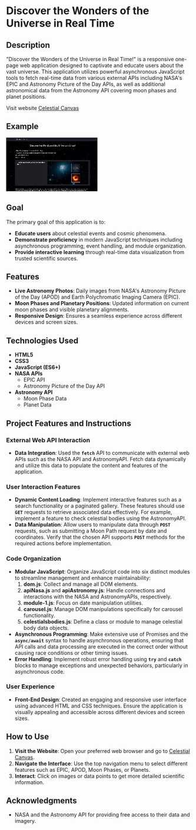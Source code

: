 # **Discover the Wonders of the Universe in Real Time**

## **Description**

"Discover the Wonders of the Universe in Real Time!" is a responsive one-page web application designed to captivate and educate users about the vast universe. This application utilizes powerful asynchronous JavaScript tools to fetch real-time data from various external APIs including NASA's EPIC and Astronomy Picture of the Day APIs, as well as additional astronomical data from the Astronomy API covering moon phases and planet positions.

Visit website [Celestial Canvas](https://katterina71.github.io/Celestial-Canvas/)

## **Example**
![](https://github.com/Katterina71/Celestial-Canvas/blob/main/info/Celectial.gif)


## **Goal**

The primary goal of this application is to:

- **Educate users** about celestial events and cosmic phenomena.
- **Demonstrate proficiency** in modern JavaScript techniques including asynchronous programming, event handling, and module organization.
- **Provide interactive learning** through real-time data visualization from trusted scientific sources.

## **Features**

- **Live Astronomy Photos**: Daily images from NASA's Astronomy Picture of the Day (APOD) and Earth Polychromatic Imaging Camera (EPIC).
- **Moon Phases and Planetary Positions**: Updated information on current moon phases and visible planetary alignments.
- **Responsive Design**: Ensures a seamless experience across different devices and screen sizes.

## **Technologies Used**

- **HTML5**
- **CSS3**
- **JavaScript (ES6+)**
- **NASA APIs**
    - EPIC API
    - Astronomy Picture of the Day API
- **Astronomy API**
    - Moon Phase Data
    - Planet Data
      
## **Project Features and Instructions**

### **External Web API Interaction**

- **Data Integration**: Used the **`fetch`** API to communicate with external web APIs such as the NASA API and AstronomyAPI. Fetch data dynamically and utilize this data to populate the content and features of the application.

### **User Interaction Features**

- **Dynamic Content Loading**: Implement interactive features such as a search functionality or a paginated gallery. These features should use **`GET`** requests to retrieve associated data effectively. For example, implement a feature to check celestial bodies using the AstronomyAPI.
- **Data Manipulation**: Allow users to manipulate data through **`POST`** requests, such as submitting a Moon Path request by date and coordinates. Verify that the chosen API supports **`POST`** methods for the required actions before implementation.

### **Code Organization**

- **Modular JavaScript**: Organize JavaScript code into six distinct modules to streamline management and enhance maintainability:
    1. **dom.js**: Collect and manage all DOM elements.
    2. **apiNasa.js** and **apiAstronomy.js**: Handle connections and interactions with the NASA and AstronomyAPIs, respectively.
    3. **module-1.js**: Focus on date manipulation utilities.
    4. **carousel.js**: Manage DOM manipulations specifically for carousel functionality.
    5. **celestialsbodies.js**: Define a class or module to manage celestial body data objects.
- **Asynchronous Programming**: Make extensive use of Promises and the **`async/await`** syntax to handle asynchronous operations, ensuring that API calls and data processing are executed in the correct order without causing race conditions or other timing issues.
- **Error Handling**: Implement robust error handling using **`try`** and **`catch`** blocks to manage exceptions and unexpected behaviors, particularly in asynchronous code.

### **User Experience**

- **Front-End Design**: Created an engaging and responsive user interface using advanced HTML and CSS techniques. Ensure the application is visually appealing and accessible across different devices and screen sizes.
## **How to Use**

1. **Visit the Website**: Open your preferred web browser and go to [Celestial Canvas](https://katterina71.github.io/Celestial-Canvas/).
2. **Navigate the Interface**: Use the top navigation menu to select different features such as EPIC, APOD, Moon Phases, or Planets.
3. **Interact**: Click on images or data points to get more detailed scientific information.

## **Acknowledgments**

- NASA and the Astronomy API for providing free access to their data and imagery.
